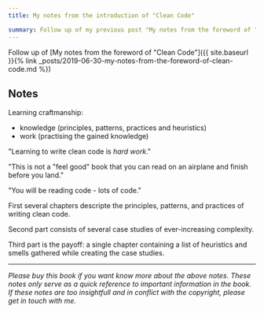 ```yaml
---
title: My notes from the introduction of "Clean Code"

summary: Follow up of my previous post "My notes from the foreword of "Clean Code""
---
```


Follow up of [My notes from the foreword of "Clean Code"]({{ site.baseurl }}{% link _posts/2019-06-30-my-notes-from-the-foreword-of-clean-code.md %})

## Notes

Learning craftmanship:

* knowledge (principles, patterns, practices and heuristics)
* work (practising the gained knowledge)

"Learning to write clean code is _hard work_."

"This is not a "feel good" book that you can read on an airplane and finish before you land."

"You will be reading code - lots of code."

First several chapters descripte the principles, patterns, and practices of writing clean code.

Second part consists of several case studies of ever-increasing complexity.

Third part is the payoff: a single chapter containing a list of heuristics and smells gathered while creating the case studies.

---

_Please buy this book if you want know more about the above notes. These notes only serve as a quick reference to important information in the book. If these notes are too insightfull and in conflict with the copyright, please get in touch with me._
